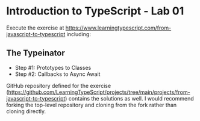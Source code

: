 # Introduction to TypeScript - Lab 01

Execute the exercise at https://www.learningtypescript.com/from-javascript-to-typescript including:

## The Typeinator

* Step #1: Prototypes to Classes
* Step #2: Callbacks to Async Await

GitHub repository defined for the exercise (https://github.com/LearningTypeScript/projects/tree/main/projects/from-javascript-to-typescript) contains the solutions as well. I would recommend forking the top-level repository and cloning from the fork rather than cloning directly.